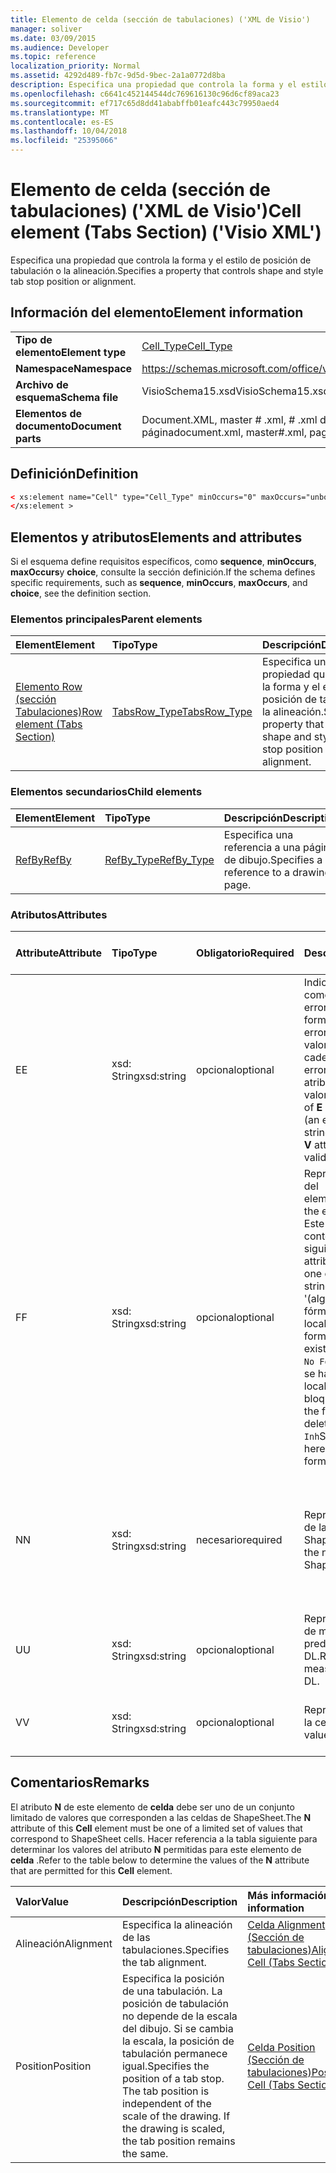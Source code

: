 ```yaml
---
title: Elemento de celda (sección de tabulaciones) ('XML de Visio')
manager: soliver
ms.date: 03/09/2015
ms.audience: Developer
ms.topic: reference
localization_priority: Normal
ms.assetid: 4292d489-fb7c-9d5d-9bec-2a1a0772d8ba
description: Especifica una propiedad que controla la forma y el estilo de posición de tabulación o la alineación.
ms.openlocfilehash: c6641c452144544dc769616130c96d6cf89aca23
ms.sourcegitcommit: ef717c65d8dd41ababffb01eafc443c79950aed4
ms.translationtype: MT
ms.contentlocale: es-ES
ms.lasthandoff: 10/04/2018
ms.locfileid: "25395066"
---
```

# <a name="cell-element-tabs-section-visio-xml"></a><span data-ttu-id="0b631-103">Elemento de celda (sección de tabulaciones) ('XML de Visio')</span><span class="sxs-lookup"><span data-stu-id="0b631-103">Cell element (Tabs Section) ('Visio XML')</span></span>

<span data-ttu-id="0b631-104">Especifica una propiedad que controla la forma y el estilo de posición de tabulación o la alineación.</span><span class="sxs-lookup"><span data-stu-id="0b631-104">Specifies a property that controls shape and style tab stop position or alignment.</span></span> 
  
## <a name="element-information"></a><span data-ttu-id="0b631-105">Información del elemento</span><span class="sxs-lookup"><span data-stu-id="0b631-105">Element information</span></span>

|||
|:-----|:-----|
|<span data-ttu-id="0b631-106">**Tipo de elemento**</span><span class="sxs-lookup"><span data-stu-id="0b631-106">**Element type**</span></span> <br/> |[<span data-ttu-id="0b631-107">Cell_Type</span><span class="sxs-lookup"><span data-stu-id="0b631-107">Cell_Type</span></span>](cell_type-complextypevisio-xml.md) <br/> |
|<span data-ttu-id="0b631-108">**Namespace**</span><span class="sxs-lookup"><span data-stu-id="0b631-108">**Namespace**</span></span> <br/> |https://schemas.microsoft.com/office/visio/2012/main  <br/> |
|<span data-ttu-id="0b631-109">**Archivo de esquema**</span><span class="sxs-lookup"><span data-stu-id="0b631-109">**Schema file**</span></span> <br/> |<span data-ttu-id="0b631-110">VisioSchema15.xsd</span><span class="sxs-lookup"><span data-stu-id="0b631-110">VisioSchema15.xsd</span></span>  <br/> |
|<span data-ttu-id="0b631-111">**Elementos de documento**</span><span class="sxs-lookup"><span data-stu-id="0b631-111">**Document parts**</span></span> <br/> |<span data-ttu-id="0b631-112">Document.XML, master # .xml, # .xml de página</span><span class="sxs-lookup"><span data-stu-id="0b631-112">document.xml, master#.xml, page#.xml</span></span>  <br/> |
   
## <a name="definition"></a><span data-ttu-id="0b631-113">Definición</span><span class="sxs-lookup"><span data-stu-id="0b631-113">Definition</span></span>

```XML
< xs:element name="Cell" type="Cell_Type" minOccurs="0" maxOccurs="unbounded" >
</xs:element >
```

## <a name="elements-and-attributes"></a><span data-ttu-id="0b631-114">Elementos y atributos</span><span class="sxs-lookup"><span data-stu-id="0b631-114">Elements and attributes</span></span>

<span data-ttu-id="0b631-115">Si el esquema define requisitos específicos, como **sequence**, **minOccurs**, **maxOccurs**y **choice**, consulte la sección definición.</span><span class="sxs-lookup"><span data-stu-id="0b631-115">If the schema defines specific requirements, such as **sequence**, **minOccurs**, **maxOccurs**, and **choice**, see the definition section.</span></span> 
  
### <a name="parent-elements"></a><span data-ttu-id="0b631-116">Elementos principales</span><span class="sxs-lookup"><span data-stu-id="0b631-116">Parent elements</span></span>

|<span data-ttu-id="0b631-117">**Element**</span><span class="sxs-lookup"><span data-stu-id="0b631-117">**Element**</span></span>|<span data-ttu-id="0b631-118">**Tipo**</span><span class="sxs-lookup"><span data-stu-id="0b631-118">**Type**</span></span>|<span data-ttu-id="0b631-119">**Descripción**</span><span class="sxs-lookup"><span data-stu-id="0b631-119">**Description**</span></span>|
|:-----|:-----|:-----|
|[<span data-ttu-id="0b631-120">Elemento Row (sección Tabulaciones)</span><span class="sxs-lookup"><span data-stu-id="0b631-120">Row element (Tabs Section)</span></span>](row-element-tabs-sectionvisio-xml.md) <br/> |[<span data-ttu-id="0b631-121">TabsRow_Type</span><span class="sxs-lookup"><span data-stu-id="0b631-121">TabsRow_Type</span></span>](tabsrow_type-complextypevisio-xml.md) <br/> |<span data-ttu-id="0b631-122">Especifica una propiedad que controla la forma y el estilo de posición de tabulación o la alineación.</span><span class="sxs-lookup"><span data-stu-id="0b631-122">Specifies a property that controls shape and style tab stop position or alignment.</span></span>  <br/> |
   
### <a name="child-elements"></a><span data-ttu-id="0b631-123">Elementos secundarios</span><span class="sxs-lookup"><span data-stu-id="0b631-123">Child elements</span></span>

|<span data-ttu-id="0b631-124">**Element**</span><span class="sxs-lookup"><span data-stu-id="0b631-124">**Element**</span></span>|<span data-ttu-id="0b631-125">**Tipo**</span><span class="sxs-lookup"><span data-stu-id="0b631-125">**Type**</span></span>|<span data-ttu-id="0b631-126">**Descripción**</span><span class="sxs-lookup"><span data-stu-id="0b631-126">**Description**</span></span>|
|:-----|:-----|:-----|
|[<span data-ttu-id="0b631-127">RefBy</span><span class="sxs-lookup"><span data-stu-id="0b631-127">RefBy</span></span>](refby-element-cell_type-complextypevisio-xml.md) <br/> |[<span data-ttu-id="0b631-128">RefBy_Type</span><span class="sxs-lookup"><span data-stu-id="0b631-128">RefBy_Type</span></span>](refby_type-complextypevisio-xml.md) <br/> |<span data-ttu-id="0b631-129">Especifica una referencia a una página de dibujo.</span><span class="sxs-lookup"><span data-stu-id="0b631-129">Specifies a reference to a drawing page.</span></span>  <br/> |
   
### <a name="attributes"></a><span data-ttu-id="0b631-130">Atributos</span><span class="sxs-lookup"><span data-stu-id="0b631-130">Attributes</span></span>

|<span data-ttu-id="0b631-131">**Attribute**</span><span class="sxs-lookup"><span data-stu-id="0b631-131">**Attribute**</span></span>|<span data-ttu-id="0b631-132">**Tipo**</span><span class="sxs-lookup"><span data-stu-id="0b631-132">**Type**</span></span>|<span data-ttu-id="0b631-133">**Obligatorio**</span><span class="sxs-lookup"><span data-stu-id="0b631-133">**Required**</span></span>|<span data-ttu-id="0b631-134">**Descripción**</span><span class="sxs-lookup"><span data-stu-id="0b631-134">**Description**</span></span>|<span data-ttu-id="0b631-135">**Valores posibles**</span><span class="sxs-lookup"><span data-stu-id="0b631-135">**Possible values**</span></span>|
|:-----|:-----|:-----|:-----|:-----|
|<span data-ttu-id="0b631-136">E</span><span class="sxs-lookup"><span data-stu-id="0b631-136">E</span></span>  <br/> |<span data-ttu-id="0b631-137">xsd: String</span><span class="sxs-lookup"><span data-stu-id="0b631-137">xsd:string</span></span>  <br/> |<span data-ttu-id="0b631-138">opcional</span><span class="sxs-lookup"><span data-stu-id="0b631-138">optional</span></span>  <br/> |<span data-ttu-id="0b631-139">Indica que la fórmula da como resultado un error.</span><span class="sxs-lookup"><span data-stu-id="0b631-139">Indicates that the formula evaluates to an error.</span></span> <span data-ttu-id="0b631-140">El valor de **E** es el valor actual (una cadena de mensaje de error); el valor del atributo **V** es el último valor válido.</span><span class="sxs-lookup"><span data-stu-id="0b631-140">The value of **E** is the current value (an error message string); the value of the **V** attribute is the last valid value.</span></span>  <br/> |<span data-ttu-id="0b631-141">Una cadena de mensaje de error.</span><span class="sxs-lookup"><span data-stu-id="0b631-141">An error message string.</span></span>  <br/> |
|<span data-ttu-id="0b631-142">F</span><span class="sxs-lookup"><span data-stu-id="0b631-142">F</span></span>  <br/> |<span data-ttu-id="0b631-143">xsd: String</span><span class="sxs-lookup"><span data-stu-id="0b631-143">xsd:string</span></span>  <br/> |<span data-ttu-id="0b631-144">opcional</span><span class="sxs-lookup"><span data-stu-id="0b631-144">optional</span></span>  <br/> | <span data-ttu-id="0b631-145">Representa la fórmula del elemento.</span><span class="sxs-lookup"><span data-stu-id="0b631-145">Represents the element's formula.</span></span> <span data-ttu-id="0b631-146">Este atributo puede contener uno de las siguientes cadenas:</span><span class="sxs-lookup"><span data-stu-id="0b631-146">This attribute can contain one of the following strings:</span></span>  <br/>  <span data-ttu-id="0b631-147">'(algunos fórmula)' Si la fórmula existe localmente</span><span class="sxs-lookup"><span data-stu-id="0b631-147">'(some formula)' if the formula exists locally</span></span>  <br/>  <span data-ttu-id="0b631-148">`No Formula`Si la fórmula se ha eliminado localmente o bloqueada</span><span class="sxs-lookup"><span data-stu-id="0b631-148">`No Formula` if the formula is locally deleted or blocked</span></span>  <br/>  <span data-ttu-id="0b631-149">`Inh`Si la fórmula es heredada.</span><span class="sxs-lookup"><span data-stu-id="0b631-149">`Inh` if the formula is inherited.</span></span>  <br/> |<span data-ttu-id="0b631-150">Una fórmula.</span><span class="sxs-lookup"><span data-stu-id="0b631-150">A formula.</span></span>  <br/> |
|<span data-ttu-id="0b631-151">N</span><span class="sxs-lookup"><span data-stu-id="0b631-151">N</span></span>  <br/> |<span data-ttu-id="0b631-152">xsd: String</span><span class="sxs-lookup"><span data-stu-id="0b631-152">xsd:string</span></span>  <br/> |<span data-ttu-id="0b631-153">necesario</span><span class="sxs-lookup"><span data-stu-id="0b631-153">required</span></span>  <br/> |<span data-ttu-id="0b631-154">Representa el nombre de la celda ShapeSheet.</span><span class="sxs-lookup"><span data-stu-id="0b631-154">Represents the name of the ShapeSheet cell.</span></span>  <br/> |<span data-ttu-id="0b631-155">El nombre de la celda ShapeSheet.</span><span class="sxs-lookup"><span data-stu-id="0b631-155">The name of the ShapeSheet cell.</span></span>  <br/> <span data-ttu-id="0b631-156">Vea la sección comentarios que aparece a continuación.</span><span class="sxs-lookup"><span data-stu-id="0b631-156">See the Remarks section below.</span></span>  <br/> |
|<span data-ttu-id="0b631-157">U</span><span class="sxs-lookup"><span data-stu-id="0b631-157">U</span></span>  <br/> |<span data-ttu-id="0b631-158">xsd: String</span><span class="sxs-lookup"><span data-stu-id="0b631-158">xsd:string</span></span>  <br/> |<span data-ttu-id="0b631-159">opcional</span><span class="sxs-lookup"><span data-stu-id="0b631-159">optional</span></span>  <br/> |<span data-ttu-id="0b631-160">Representa una unidad de medida, el valor predeterminado es DL.</span><span class="sxs-lookup"><span data-stu-id="0b631-160">Represents a unit of measure The default is DL.</span></span>  <br/> |<span data-ttu-id="0b631-161">Las unidades de la celda.</span><span class="sxs-lookup"><span data-stu-id="0b631-161">The units of the cell.</span></span>  <br/> |
|<span data-ttu-id="0b631-162">V</span><span class="sxs-lookup"><span data-stu-id="0b631-162">V</span></span>  <br/> |<span data-ttu-id="0b631-163">xsd: String</span><span class="sxs-lookup"><span data-stu-id="0b631-163">xsd:string</span></span>  <br/> |<span data-ttu-id="0b631-164">opcional</span><span class="sxs-lookup"><span data-stu-id="0b631-164">optional</span></span>  <br/> |<span data-ttu-id="0b631-165">Representa el valor de la celda.</span><span class="sxs-lookup"><span data-stu-id="0b631-165">Represents the value of the cell.</span></span>  <br/> |<span data-ttu-id="0b631-166">El valor de la celda ShapeSheet.</span><span class="sxs-lookup"><span data-stu-id="0b631-166">The value of the ShapeSheet cell.</span></span>  <br/> |
   
## <a name="remarks"></a><span data-ttu-id="0b631-167">Comentarios</span><span class="sxs-lookup"><span data-stu-id="0b631-167">Remarks</span></span>

<span data-ttu-id="0b631-168">El atributo **N** de este elemento de **celda** debe ser uno de un conjunto limitado de valores que corresponden a las celdas de ShapeSheet.</span><span class="sxs-lookup"><span data-stu-id="0b631-168">The **N** attribute of this **Cell** element must be one of a limited set of values that correspond to ShapeSheet cells.</span></span> <span data-ttu-id="0b631-169">Hacer referencia a la tabla siguiente para determinar los valores del atributo **N** permitidas para este elemento de **celda** .</span><span class="sxs-lookup"><span data-stu-id="0b631-169">Refer to the table below to determine the values of the **N** attribute that are permitted for this **Cell** element.</span></span> 
  
|<span data-ttu-id="0b631-170">**Valor**</span><span class="sxs-lookup"><span data-stu-id="0b631-170">**Value**</span></span>|<span data-ttu-id="0b631-171">**Descripción**</span><span class="sxs-lookup"><span data-stu-id="0b631-171">**Description**</span></span>|<span data-ttu-id="0b631-172">**Más información**</span><span class="sxs-lookup"><span data-stu-id="0b631-172">**More information**</span></span>|
|:-----|:-----|:-----|
|<span data-ttu-id="0b631-173">Alineación</span><span class="sxs-lookup"><span data-stu-id="0b631-173">Alignment</span></span>  <br/> |<span data-ttu-id="0b631-174">Especifica la alineación de las tabulaciones.</span><span class="sxs-lookup"><span data-stu-id="0b631-174">Specifies the tab alignment.</span></span>  <br/> |[<span data-ttu-id="0b631-175">Celda Alignment (Sección de tabulaciones)</span><span class="sxs-lookup"><span data-stu-id="0b631-175">Alignment Cell (Tabs Section)</span></span>](alignment-cell-tabs-section.md) <br/> |
|<span data-ttu-id="0b631-176">Position</span><span class="sxs-lookup"><span data-stu-id="0b631-176">Position</span></span>  <br/> |<span data-ttu-id="0b631-p104">Especifica la posición de una tabulación. La posición de tabulación no depende de la escala del dibujo. Si se cambia la escala, la posición de tabulación permanece igual.</span><span class="sxs-lookup"><span data-stu-id="0b631-p104">Specifies the position of a tab stop. The tab position is independent of the scale of the drawing. If the drawing is scaled, the tab position remains the same.</span></span>  <br/> |[<span data-ttu-id="0b631-180">Celda Position (Sección de tabulaciones)</span><span class="sxs-lookup"><span data-stu-id="0b631-180">Position Cell (Tabs Section)</span></span>](position-cell-tabs-section.md) <br/> |
   


